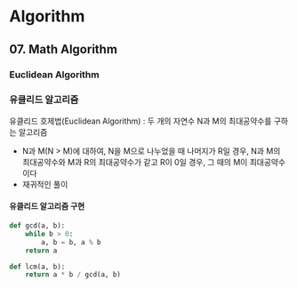# Algorithm
## 07. Math Algorithm
### Euclidean Algorithm

### 유클리드 알고리즘
유클리드 호제법(Euclidean Algorithm) : 두 개의 자연수 N과 M의 최대공약수를 구하는 알고리즘
- N과 M(N > M)에 대하여, N을 M으로 나누었을 때 나머지가 R일 경우, N과 M의 최대공약수와 M과 R의 최대공약수가 같고 R이 0일 경우, 그 때의 M이 최대공약수이다
- 재귀적인 풀이

#### 유클리드 알고리즘 구현
```python
def gcd(a, b):
    while b > 0:
        a, b = b, a % b
    return a

def lcm(a, b):
    return a * b / gcd(a, b) 
```